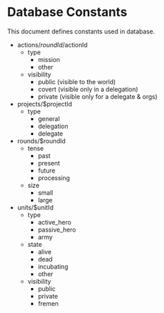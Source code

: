Database Constants
==================
This document defines constants used in database.

- actions/$roundId/$actionId
    - type
        - mission
        - other
    - visibility
        - public (visible to the world)
        - covert (visible only in a delegation)
        - private (visible only for a delegate & orgs)
- projects/$projectId
    - type
        - general
        - delegation
        - delegate
- rounds/$roundId
    - tense
        - past
        - present
        - future
        - processing
    - size
        - small
        - large
- units/$unitId
    - type
        - active_hero
        - passive_hero
        - army
    - state
        - alive
        - dead
        - incubating
        - other
    - visibility
        - public
        - private
        - fremen

